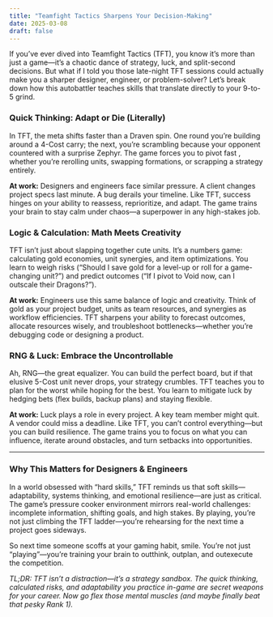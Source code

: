 ```yaml
---
title: "Teamfight Tactics Sharpens Your Decision-Making"
date: 2025-03-08
draft: false
---
```


If you’ve ever dived into Teamfight Tactics (TFT), you know it’s more than just a game—it’s a chaotic dance of strategy, luck, and split-second decisions. But what if I told you those late-night TFT sessions could actually make you a sharper designer, engineer, or problem-solver? Let’s break down how this autobattler teaches skills that translate directly to your 9-to-5 grind.

### Quick Thinking: Adapt or Die (Literally)

In TFT, the meta shifts faster than a Draven spin. One round you’re building around a 4-Cost carry; the next, you’re scrambling because your opponent countered with a surprise Zephyr. The game forces you to pivot fast , whether you’re rerolling units, swapping formations, or scrapping a strategy entirely.

**At work:** Designers and engineers face similar pressure. A client changes project specs last minute. A bug derails your timeline. Like TFT, success hinges on your ability to reassess, reprioritize, and adapt. The game trains your brain to stay calm under chaos—a superpower in any high-stakes job.

### Logic & Calculation: Math Meets Creativity

TFT isn’t just about slapping together cute units. It’s a numbers game: calculating gold economies, unit synergies, and item optimizations. You learn to weigh risks (“Should I save gold for a level-up or roll for a game-changing unit?”) and predict outcomes (“If I pivot to Void now, can I outscale their Dragons?”).

**At work:** Engineers use this same balance of logic and creativity. Think of gold as your project budget, units as team resources, and synergies as workflow efficiencies. TFT sharpens your ability to forecast outcomes, allocate resources wisely, and troubleshoot bottlenecks—whether you’re debugging code or designing a product.

### RNG & Luck: Embrace the Uncontrollable

Ah, RNG—the great equalizer. You can build the perfect board, but if that elusive 5-Cost unit never drops, your strategy crumbles. TFT teaches you to plan for the worst while hoping for the best. You learn to mitigate luck by hedging bets (flex builds, backup plans) and staying flexible.

**At work:** Luck plays a role in every project. A key team member might quit. A vendor could miss a deadline. Like TFT, you can’t control everything—but you can build resilience. The game trains you to focus on what you can influence, iterate around obstacles, and turn setbacks into opportunities.

---

### Why This Matters for Designers & Engineers

In a world obsessed with “hard skills,” TFT reminds us that soft skills—adaptability, systems thinking, and emotional resilience—are just as critical. The game’s pressure cooker environment mirrors real-world challenges: incomplete information, shifting goals, and high stakes. By playing, you’re not just climbing the TFT ladder—you’re rehearsing for the next time a project goes sideways.

So next time someone scoffs at your gaming habit, smile. You’re not just “playing”—you’re training your brain to outthink, outplan, and outexecute the competition.

*TL;DR: TFT isn’t a distraction—it’s a strategy sandbox. The quick thinking, calculated risks, and adaptability you practice in-game are secret weapons for your career. Now go flex those mental muscles (and maybe finally beat that pesky Rank 1).*
